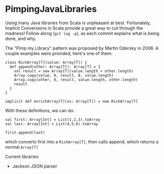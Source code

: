 PimpingJavaLibraries
====================

Using many Java libraries from Scala is unpleasant at best. Fortunately, Implicit Conversions in Scala provide a great way to cut through the madness! Follow along (`git log -p`), as each commit explains what is being done, and why.

The "Pimp my Library" pattern was proposed by Martin Odersky in 2006. A couple examples were provided, here's one of them:

    class RichArray[T](value: Array[T]) {
      def append(other: Array[T]): Array[T] = {
        val result = new Array[T](value.length + other.length)
        Array.copy(value, 0, result, 0, value.length)
        Array.copy(other, 0, result, value.length, other.length)
        result
      }
    }

    implicit def enrichArray[T](xs: Array[T]) = new RichArray[T]

With these definitions, we can do:

    val first: Array[Int] = List(1,2,3).toArray
    val last: Array[Int] = List(4,5,6).toArray

    first.append(last)

which converts first into a `RichArray[T]`, then calls append, which returns a normal `Array[T]`

Current libraries:
  - Jackson JSON parser
